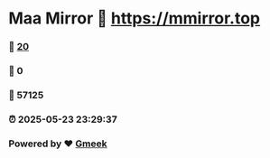 # Maa Mirror :link: https://mmirror.top 
### :page_facing_up: [20](https://mmirror.top/tag.html) 
### :speech_balloon: 0 
### :hibiscus: 57125 
### :alarm_clock: 2025-05-23 23:29:37 
### Powered by :heart: [Gmeek](https://github.com/Meekdai/Gmeek)
